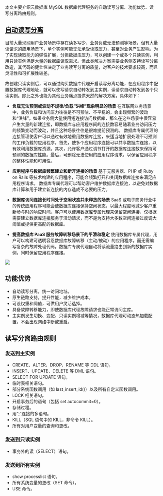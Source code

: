 本文主要介绍云数据库 MySQL 数据库代理服务的自动读写分离、功能优势、读写分离路由规则。

## [自动读写分离](id:zddxfl)
目前大量现网用户业务场景中存在读多写少、业务负载无法预测等场景，但有大量读请求的应用场景下，单个实例可能无法承受读取压力，甚至对业务产生影响。为了实现读取能力的弹性扩展，分担数据库压力，可以创建一个或多个只读实例，利用只读实例满足大量的数据库读取需求。但此类解决方案需要业务侧支持读写分离改造，其代码的健壮性决定了业务读写分离的质量，对客户的技术要求较高，而且灵活性和可扩展性较差。

故创建只读实例后，可以通过购买数据库代理开启读写分离功能，在应用程序中配置数据库代理地址，就可以使写请求自动转发到主实例，读请求自动转发到各个只读实例。除此之外也能为其他业务痛点提供天然的解决方案，具体如下：

- **负载无法预测或波动不规律/负载“洪峰”现象明显的场景**
在互联网业务场景中，业务负载和访问压力往往是不可预估、不平稳的，会出现频繁的波动和“洪峰”。如果业务侧大量使用短连接访问数据库，那么在这些场景中很容易产生大量的新建连接，即数据库与应用程序间的连接数容易随着业务访问压力的频繁变动而波动，并且这种场景往往是很难提前预测的。
数据库专属代理的连接管理使客户可以通过有效地重用数据库连接，来适当地扩展处理不可预测的工作负载的应用程序。首先，使多个应用程序连接可以共享数据库连接，以有效利用数据库资源。其次，允许客户通过调节打开的数据库连接数来保持可预测的数据库性能。最后，可删除无法使用的应用程序请求，以保留应用程序的整体性能和可用性。

- **应用程序与数据库频繁建立和断开连接的场景**
基于无服务器、PHP 或 Ruby on Rails 等技术构建的应用程序，可能会频繁打开和关闭数据库连接来满足应用程序请求。
数据库专属代理可以帮助客户维护数据库连接池，以避免对数据库计算和用于建立新连接的内存造成不必要的压力。

- **数据库访问连接长时间处于空闲状态并未释放的场景**
SaaS 或电子商务行业中的传统应用程序可能会使数据库连接保持空闲状态，以最大程度地减少客户重新参与时的响应时间。客户可以使用数据库专属代理来保留空闲连接，仅根据需要建立数据库连接服务于活动请求，而不是为支持大多数空闲连接过度调大阈值或提供更高配的数据库。

- **提高数据库 PaaS 服务故障转移场景下的平滑和稳定**
使用数据库专属代理，用户可以构建可透明容忍数据库故障转移（主动/被动）的应用程序，而无需编写复杂的故障处理代码。数据库专属代理自动将读流量路由到新的数据库实例，同时保留应用程序连接。

![](https://main.qcloudimg.com/raw/a5f23e2235bc918b1a7e816c8f2c947b.png)

## 功能优势
- 自助读写分离，统一访问地址。
- 原生链路支持，提升性能，减少维护成本。
- 可设权重和阈值，可供用户灵活选择。
- 具备故障转移能力，即使数据库代理故障请求也能正常访问主库。
- 主实例发生切换、变配、只读实例增减等情况，数据库代理可动态热加载配置，不会出现网络中断或重启。

## 读写分离路由规则
### 发送到主实例
- CREATE、ALTER、DROP、RENAME 等 DDL 语句。
- INSERT、UPDATE、DELETE 等 DML 语句。
- SELECT FOR UPDATE 语句。
- 临时表相关语句。
- 部分系统函数调用（如 last_insert_id()）以及所有自定义函数调用。
- LOCK 相关语句。
- 开启事务后的语句（包括 set autocommit=0）。
- 存储过程。
- 用“;”连接的多语句。
- KILL（SQL 语句中的 KILL，非命令 KILL）。
- 所有对用户变量的查询和更改。

### 发送到只读实例
- 事务外的读（SELECT）语句。

### 发送到所有实例
- show processlist 语句。
- 所有系统变量的更改（SET 命令）。
- USE 命令。
